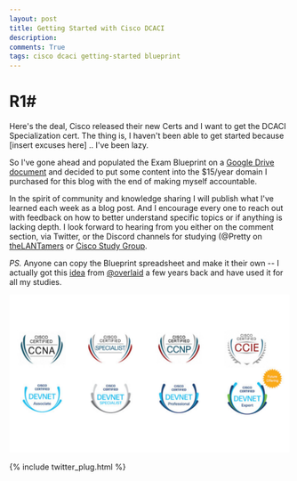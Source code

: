 ```yaml
---
layout: post
title: Getting Started with Cisco DCACI
description: 
comments: True
tags: cisco dcaci getting-started blueprint
---
```

# R1# 

Here's the deal, Cisco released their new Certs and I want to get the DCACI Specialization cert.  The thing is, I haven't been able to get started because [insert excuses here] .. I've been lazy. 

So I've gone ahead and populated the Exam Blueprint on a [Google Drive document](https://docs.google.com/spreadsheets/d/1MzZJd29mLs6bqZKl-sLRQhsa-ykYdKSBcBFBQ9C8B-0/edit?usp=sharing) and decided to put some content into the $15/year domain I purchased for this blog with the end of making myself accountable. 

In the spirit of community and knowledge sharing I will publish what I've learned each week as a blog post.  And I encourage every one to reach out with feedback on how to better understand specific topics or if anything is lacking depth.  I look forward to hearing from you either on the comment section, via Twitter, or the Discord channels for studying (@Pretty on [theLANTamers](https://discordapp.com/channels/328935741994565643/328935741994565643) or [Cisco Study Group](https://discordapp.com/channels/328935741994565643/328935741994565643).

*PS.* Anyone can copy the Blueprint spreadsheet and make it their own -- I actually got this [idea](https://overlaid.net/2014/12/29/the-path-to-ccie-data-center/) from [@overlaid](https://twitter.com/overlaid) a few years back and have used it for all my studies.


![Cisco Certs](/post-images/cisco-certs.png)

{% include twitter_plug.html %}
